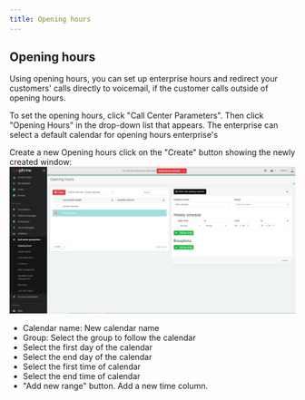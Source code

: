 ```yaml
---
title: Opening hours
---
```


## Opening hours

Using opening hours, you can set up enterprise hours and redirect your customers' calls directly to voicemail, if the customer calls outside of opening hours.

To set the opening hours, click "Call Center Parameters". Then click "Opening Hours" in the drop-down list that appears. The enterprise can select a default calendar for opening hours enterprise's

Create a new Opening hours click on the "Create" button showing the newly created window: 
![opening hours](/images/opening-hours-create.png)

- Calendar name: New calendar name
- Group: Select the group to follow the calendar
- Select the first day of the calendar
- Select the end day of the calendar
- Select the first time of calendar
- Select the end time of calendar
- "Add new range" button. Add a new time column.